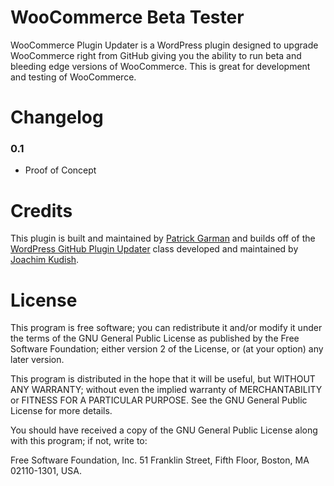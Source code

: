WooCommerce Beta Tester
=======================

WooCommerce Plugin Updater is a WordPress plugin designed to upgrade WooCommerce right from GitHub giving you the ability to run beta and bleeding edge versions of WooCommerce. This is great for development and testing of WooCommerce.

Changelog
===========

### 0.1
* Proof of Concept

Credits
===========

This plugin is built and maintained by [Patrick Garman](http://www.patrickgarman.com "Patrick Garman") and builds off of the [WordPress GitHub Plugin Updater](https://github.com/jkudish/WordPress-GitHub-Plugin-Updater "WordPress GitHub Plugin Updater") class developed and maintained by [Joachim Kudish](http://jkudish.com "Joachim Kudish").

License
===========

This program is free software; you can redistribute it and/or modify it under the terms of the GNU General Public License as published by the Free Software Foundation; either version 2 of the License, or (at your option) any later version.

This program is distributed in the hope that it will be useful, but WITHOUT ANY WARRANTY; without even the implied warranty of MERCHANTABILITY or FITNESS FOR A PARTICULAR PURPOSE.  See the GNU General Public License for more details.

You should have received a copy of the GNU General Public License along with this program; if not, write to:

Free Software Foundation, Inc.
51 Franklin Street, Fifth Floor,
Boston, MA
02110-1301, USA.